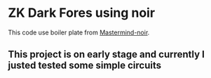 # ZK Dark Fores using noir

This code use boiler plate from [Mastermind-noir](https://github.com/vezenovm/mastermind-noir).

## This project is on early stage and currently I justed tested some simple circuits
